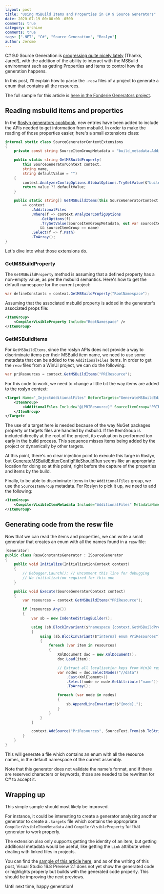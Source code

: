 ```yaml
---
layout: post
title: "Using MSBuild Items and Properties in C# 9 Source Generators"
date: 2020-07-19 00:00:00 -0500
comments: true
category: Archive
comments: true
tags: [".NET", "C#", "Source Generation", "Roslyn"]
author: Jerome
---
```


C# 9.0 Source Generation is [progressing quite nicely lately](https://twitter.com/jaredpar/status/1301315173244788736) (Thanks, Jared!), with the addition of the ability to interact with the MSBuild environment such as getting Properties and Items to control how the generation happens.

In this post, I'll explain how to parse the `.resw` files of a project to generate a enum that contains all the resources.

<!-- more -->

The full sample for this article is [here in the Fonderie Generators project](https://github.com/jeromelaban/fonderie).

## Reading msbuild items and properties

In the [Roslyn generators cookbook](https://github.com/dotnet/roslyn/blob/master/docs/features/source-generators.cookbook.md), new entries have been added to include the APIs needed to get information from msbuild. In order to make the reading of those properties easier, here's a small extensions class:

```csharp
internal static class SourceGeneratorContextExtensions
{
    private const string SourceItemGroupMetadata = "build_metadata.AdditionalFiles.SourceItemGroup";

    public static string GetMSBuildProperty(
        this SourceGeneratorContext context,
        string name,
        string defaultValue = "")
    {
        context.AnalyzerConfigOptions.GlobalOptions.TryGetValue($"build_property.{name}", out var value);
        return value ?? defaultValue;
    }

    public static string[] GetMSBuildItems(this SourceGeneratorContext context, string name)
        => context
            .AdditionalFiles
            .Where(f => context.AnalyzerConfigOptions
                .GetOptions(f)
                .TryGetValue(SourceItemGroupMetadata, out var sourceItemGroup)
                && sourceItemGroup == name)
            .Select(f => f.Path)
            .ToArray();
}
```

Let's dive into what those extensions do.

### GetMSBuildProperty
The `GetMSBuildProperty` method is assuming that a defined property has a non-empty value, as per the msbuild semantics. Here's how to get the default namespace for the current project:
```csharp
var defineConstants = context.GetMSBuildProperty("RootNamespace");
```
Assuming that the associated msbuild property is added in the generator's associated props file:
```xml
<ItemGroup>
    <CompilerVisibleProperty Include="RootNamespace" />
</ItemGroup>
```

### GetMSBuildItems
For `GetMSBuildItems`, since the roslyn APIs does not provide a way to discriminate items per their MSBuild item name, we need to use some metadata that can be added to the `AdditionalFiles` items. In order to get the `resw` files from a WinUI project, we can do the following:

```csharp
var priResources = context.GetMSBuildItems("PRIResource");
```

For this code to work, we need to change a little bit the way items are added to the roslyn context:
```xml
<Target Name="_InjectAdditionalFiles" BeforeTargets="GenerateMSBuildEditorConfigFileShouldRun">
    <ItemGroup>
        <AdditionalFiles Include="@(PRIResource)" SourceItemGroup="PRIResource" />
    </ItemGroup>
</Target>
```

The use of a target here is needed because of the way NuGet packages property or targets files are handled by msbuild. If the ItemGroup is included directly at the root of the project, its evaluation is performed too early in the build process. This sequence misses items being added by the project or dynamically by other targets.

At this point, there's no clear injection point to execute this targe in Roslyn, but [GenerateMSBuildEditorConfigFileShouldRun](https://github.com/dotnet/roslyn/blob/ff854c695779990b9b269029a8615782a59ec530/src/Compilers/Core/MSBuildTask/Microsoft.Managed.Core.targets#L112) seems like an appropriate location for doing so at this point, right before the capture of the properties and items by the build.

Finally, to be able to discriminate items in the `AdditionalFiles` group, we use the `SourceItemGroup` metadata. For Roslyn to pick it up, we need to add the following:

```xml
<ItemGroup>
	<CompilerVisibleItemMetadata Include="AdditionalFiles" MetadataName="SourceItemGroup" />
</ItemGroup>
```

## Generating code from the resw file

Now that we can read the items and properties, we can write a small generator that creates an enum with all the names found in a `resw` file:

```csharp
[Generator]
public class ReswConstantsGenerator : ISourceGenerator
{
    public void Initialize(InitializationContext context)
    {
        // Debugger.Launch(); // Uncomment this line for debugging
        // No initialization required for this one
    }

    public void Execute(SourceGeneratorContext context)
    {
        var resources = context.GetMSBuildItems("PRIResource");

        if (resources.Any())
        {
            var sb = new IndentedStringBuilder();

            using (sb.BlockInvariant($"namespace {context.GetMSBuildProperty("RootNamespace")}"))
            {
                using (sb.BlockInvariant($"internal enum PriResources"))
                {
                    foreach (var item in resources)
                    {
                        XmlDocument doc = new XmlDocument();
                        doc.Load(item);

                        // Extract all localization keys from Win10 resource file
                        var nodes = doc.SelectNodes("//data")
                            .Cast<XmlElement>()
                            .Select(node => node.GetAttribute("name"))
                            .ToArray();

                        foreach (var node in nodes)
                        {
                            sb.AppendLineInvariant($"{node},");
                        }
                    }
                }
            }

            context.AddSource("PriResources", SourceText.From(sb.ToString(), Encoding.UTF8));
        }
    }
}
```

This will generate a file which contains an enum with all the resource names, in the default namespace of the current assembly.

Note that this generator does not validate the name's format, and if there are reserved characters or keywords, those are needed to be rewritten for C# to accept it.

## Wrapping up

This simple sample should most likely be improved.

For instance, it could be interesting to create a generator analyzing another generator to create a `.targets` file which contains the appropriate `CompilerVisibleItemMetadata` and `CompilerVisibleProperty` for that generator to work properly.

The extension also only supports getting the identity of an item, but getting additional metadata would be useful, like getting the `Link` attribute when dealing with linked files in projects.

You can find the [sample of this article here](https://github.com/jeromelaban/fonderie), and as of the writing of this post, Visual Studio 16.8 Preview 2.1 does not yet show the generated code or highlights properly but builds with the generated code properly. This should be improving the next previews.

Until next time, happy generation!